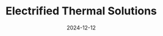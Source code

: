 ---  
layout: startup_page  
title: "Electrified Thermal Solutions"  
id: "electrifiedthermal.com"  
permalink: "/electrifiedthermalsolutionselectrifiedthermal.com12122024/"  
website: "https://electrifiedthermal.com/"  
funding_round: "Pre-Series A"  
funding_amount: "$19M"  
investors: "Holcim MAQER Ventures, Vale Ventures, TechEnergy Ventures, EDP Ventures, Tupras Ventures, GVP Climate, Clean Energy Ventures, Starlight Ventures, Mass Ventures, Clean Energy Venture Group"  
about: "Electrified Thermal Solutions develops and commercializes the Joule Hive Thermal Battery (JHTB), a zero-carbon heat generation system using renewable electricity. The JHTB offers a cost-effective solution for decarbonizing industrial heat processes across various sectors by matching the high temperatures required by traditional fossil fuel combustion."  
markets: "Cleantech, Energy, Building Materials, Renewable Energy, Semiconductor Manufacturing"  
hq: "Medford, Massachusetts, United States"  
founded_year: "2021"  
linkedin: "https://www.linkedin.com/company/electrified-thermal-solutions-inc"  
twitter: ""  
instagram: ""  
facebook: ""  
crunchbase: "https://www.crunchbase.com/organization/electrified-thermal-solutions"  
pitchbook: "https://pitchbook.com/profiles/company/469023-40"  

date_display: "12-Dec-2024"  
date: "2024-12-12"

# SEO Optimization  
meta_title: "Electrified Thermal Solutions - Pre-Series A Funding ($19M)"  
meta_description: "Electrified Thermal Solutions, Electrified Thermal Solutions develops and commercializes the Joule Hive Thermal Battery (JHTB), a zero-carbon heat generation system using renewable ..."  
meta_keywords: "Electrified Thermal Solutions, Cleantech, Energy, Building Materials, Renewable Energy, Semiconductor Manufacturing, Pre-Series A funding"  
canonical_url: "https://startup.projectstartups.com/electrifiedthermalsolutionselectrifiedthermal.com12122024/"  
---
